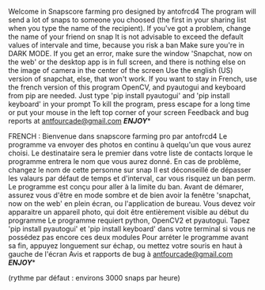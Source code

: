 Welcome in Snapscore farming pro designed by antofrcd4
The program will send a lot of snaps to someone you choosed (the first in your sharing list when you type the name of the recipient). If you've got a problem, change the name of your friend on snap
It is not advisable to exceed the default values of intervale and time, because you risk a ban
Make sure you're in DARK MODE. If you get an error, make sure the window 'Snapchat, now on the web' or the desktop app is in full screen, and there is nothing else on the image of camera in the center of the screen
Use the english (US) version of snapchat, else, that won't work. If you want to stay in French, use the french version of this program
OpenCV, and pyautogui and keyboard from pip are needed. Just type 'pip install pyautogui' and 'pip install keyboard' in your prompt
To kill the program, press escape for a long time or put your mouse in the left top corner of your screen
Feedback and bug reports at antfourcade@gmail.com
*****************ENJOY******************

FRENCH : 
Bienvenue dans snapscore farming pro par antofrcd4
Le programme va envoyer des photos en continu à quelqu'un que vous aurez choisi. Le destinataire sera le premier dans votre liste de contacts lorque le programme entrera le nom que vous aurez donné. En cas de problème, changez le nom de cette personne sur snap
Il est déconseillé de dépasser les valaurs par défaut de temps et d'interval, car vous risquez un ban perm. Le programme est conçu pour aller à la limite du ban.
Avant de démarer, assurez vous d'être en mode sombre et de bien avoir la fenêtre 'snapchat, now on the web' en plein écran, ou l'application de bureau. Vous devez voir apparaitre un appareil photo, qui doit être entièrement visible au début du programme
Le programme requiert python, OpenCV2 et pyautogui. Tapez 'pip install pyautogui' et 'pip install keyboard' dans votre terminal si vous ne possédez pas encore ces deux modules
Pour arréter le programme avant sa fin, appuyez longuement sur échap, ou mettez votre souris en haut à gauche de l'écran
Avis et rapports de bug à antfourcade@gmail.com
*****************ENJOY******************

(rythme par défaut : environs 3000 snaps par heure)
